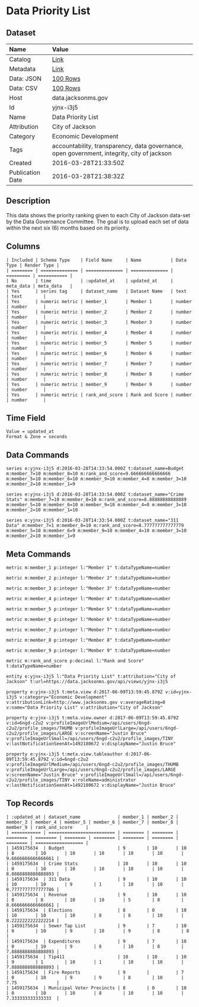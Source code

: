 # Data Priority List

## Dataset

| Name | Value |
| :--- | :---- |
| Catalog | [Link](https://catalog.data.gov/dataset/data-priority-list) |
| Metadata | [Link](https://data.jacksonms.gov/api/views/yjnx-i3j5) |
| Data: JSON | [100 Rows](https://data.jacksonms.gov/api/views/yjnx-i3j5/rows.json?max_rows=100) |
| Data: CSV | [100 Rows](https://data.jacksonms.gov/api/views/yjnx-i3j5/rows.csv?max_rows=100) |
| Host | data.jacksonms.gov |
| Id | yjnx-i3j5 |
| Name | Data Priority List |
| Attribution | City of Jackson |
| Category | Economic Development |
| Tags | accountability, transparency, data governance, open government, integrity, city of jackson |
| Created | 2016-03-28T21:33:50Z |
| Publication Date | 2016-03-28T21:38:32Z |

## Description

This data shows the priority ranking given to each City of Jackson data-set by the Data Governance Committee. The goal is to upload each set of data within the next six (6) months based on its priority.

## Columns

```ls
| Included | Schema Type    | Field Name     | Name           | Data Type | Render Type |
| ======== | ============== | ============== | ============== | ========= | =========== |
| No       | time           | :updated_at    | updated_at     | meta_data | meta_data   |
| Yes      | series tag     | dataset_name   | Dataset Name   | text      | text        |
| Yes      | numeric metric | member_1       | Member 1       | number    | number      |
| Yes      | numeric metric | member_2       | Member 2       | number    | number      |
| Yes      | numeric metric | member_3       | Member 3       | number    | number      |
| Yes      | numeric metric | member_4       | Member 4       | number    | number      |
| Yes      | numeric metric | member_5       | Member 5       | number    | number      |
| Yes      | numeric metric | member_6       | Member 6       | number    | number      |
| Yes      | numeric metric | member_7       | Member 7       | number    | number      |
| Yes      | numeric metric | member_8       | Member 8       | number    | number      |
| Yes      | numeric metric | member_9       | Member 9       | number    | number      |
| Yes      | numeric metric | rank_and_score | Rank and Score | number    | number      |
```

## Time Field

```ls
Value = updated_at
Format & Zone = seconds
```

## Data Commands

```ls
series e:yjnx-i3j5 d:2016-03-28T14:33:54.000Z t:dataset_name=Budget m:member_7=10 m:member_8=10 m:rank_and_score=9.666666666666666 m:member_5=10 m:member_6=10 m:member_9=10 m:member_4=8 m:member_3=10 m:member_2=10 m:member_1=9

series e:yjnx-i3j5 d:2016-03-28T14:33:54.000Z t:dataset_name="Crime Stats" m:member_7=10 m:member_8=10 m:rank_and_score=8.88888888888889 m:member_5=10 m:member_6=10 m:member_9=10 m:member_4=0 m:member_3=10 m:member_2=10 m:member_1=10

series e:yjnx-i3j5 d:2016-03-28T14:33:54.000Z t:dataset_name="311 Data" m:member_7=1 m:member_8=10 m:rank_and_score=8.777777777777779 m:member_5=10 m:member_6=9 m:member_9=10 m:member_4=10 m:member_3=10 m:member_2=10 m:member_1=9
```

## Meta Commands

```ls
metric m:member_1 p:integer l:"Member 1" t:dataTypeName=number

metric m:member_2 p:integer l:"Member 2" t:dataTypeName=number

metric m:member_3 p:integer l:"Member 3" t:dataTypeName=number

metric m:member_4 p:integer l:"Member 4" t:dataTypeName=number

metric m:member_5 p:integer l:"Member 5" t:dataTypeName=number

metric m:member_6 p:integer l:"Member 6" t:dataTypeName=number

metric m:member_7 p:integer l:"Member 7" t:dataTypeName=number

metric m:member_8 p:integer l:"Member 8" t:dataTypeName=number

metric m:member_9 p:integer l:"Member 9" t:dataTypeName=number

metric m:rank_and_score p:decimal l:"Rank and Score" t:dataTypeName=number

entity e:yjnx-i3j5 l:"Data Priority List" t:attribution="City of Jackson" t:url=https://data.jacksonms.gov/api/views/yjnx-i3j5

property e:yjnx-i3j5 t:meta.view d:2017-06-09T13:59:45.879Z v:id=yjnx-i3j5 v:category="Economic Development" v:attributionLink=http://www.jacksonms.gov v:averageRating=0 v:name="Data Priority List" v:attribution="City of Jackson"

property e:yjnx-i3j5 t:meta.view.owner d:2017-06-09T13:59:45.879Z v:id=6ngd-c2u2 v:profileImageUrlMedium=/api/users/6ngd-c2u2/profile_images/THUMB v:profileImageUrlLarge=/api/users/6ngd-c2u2/profile_images/LARGE v:screenName="Justin Bruce" v:profileImageUrlSmall=/api/users/6ngd-c2u2/profile_images/TINY v:lastNotificationSeenAt=1492180672 v:displayName="Justin Bruce"

property e:yjnx-i3j5 t:meta.view.tableauthor d:2017-06-09T13:59:45.879Z v:id=6ngd-c2u2 v:profileImageUrlMedium=/api/users/6ngd-c2u2/profile_images/THUMB v:profileImageUrlLarge=/api/users/6ngd-c2u2/profile_images/LARGE v:screenName="Justin Bruce" v:profileImageUrlSmall=/api/users/6ngd-c2u2/profile_images/TINY v:roleName=administrator v:lastNotificationSeenAt=1492180672 v:displayName="Justin Bruce"
```

## Top Records

```ls
| :updated_at | dataset_name              | member_1 | member_2 | member_3 | member_4 | member_5 | member_6 | member_7 | member_8 | member_9 | rank_and_score     | 
| =========== | ========================= | ======== | ======== | ======== | ======== | ======== | ======== | ======== | ======== | ======== | ================== | 
| 1459175634  | Budget                    | 9        | 10       | 10       | 8        | 10       | 10       | 10       | 10       | 10       | 9.6666666666666661 | 
| 1459175634  | Crime Stats               | 10       | 10       | 10       | 0        | 10       | 10       | 10       | 10       | 10       | 8.8888888888888893 | 
| 1459175634  | 311 Data                  | 9        | 10       | 10       | 10       | 10       | 9        | 1        | 10       | 10       | 8.7777777777777786 | 
| 1459175634  | Revenue                   | 9        | 10       | 10       | 8        | 8        | 10       | 10       | 5        | 8        | 8.6666666666666661 | 
| 1459175634  | Elections                 | 8        | 0        | 10       | 10       | 10       | 10       | 8        | 8        | 10       | 8.2222222222222214 | 
| 1459175634  | Sewer Tap List            | 9        | 7        | 10       | 0        | 10       | 9        | 10       | 9        | 8        | 8                  | 
| 1459175634  | Expenditures              | 9        | 7        | 10       | 0        | 10       | 9        | 8        | 10       | 8        | 7.8888888888888893 | 
| 1459175634  | Tip411                    | 10       | 10       | 10       | 9        | 1        | 10       | 1        | 10       | 10       | 7.8888888888888893 | 
| 1459175634  | Fire Reports              | 9        |          | 7        | 0        | 10       | 9        | 9        | 8        | 10       | 7.75               | 
| 1459175634  | Municipal Voter Precincts | 8        | 0        | 10       | 0        | 10       | 10       | 8        | 10       | 10       | 7.333333333333333  | 
```
